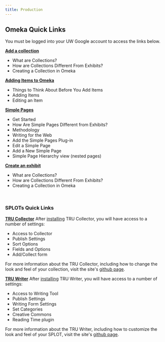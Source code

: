```yaml
---
title: Production
---
```


## Omeka Quick Links
You must be logged into your UW Google account to access the links below.

[**Add a collection**](https://docs.google.com/document/d/1qegWPloeWD01lAYo1YnUv4rOMh0H2v6QwwIM8j4SAkM/edit?usp=sharing)
- What are Collections?
- How are Collections Different From Exhibits?
- Creating a Collection in Omeka

[**Adding Items to Omeka**](https://docs.google.com/document/d/1sTMUZpkS8PHbgzPrz_BMprfheUKA6Kb0kS8E6ndeNpI/edit?usp=sharing)
- Things to Think About Before You Add Items
- Adding Items
- Editing an Item

[**Simple Pages**](https://docs.google.com/document/d/1EsgObosLNqeQ-6ofHotT7UurG5ZhJL_ZrxpaseLo8cU/edit?usp=sharing)
- Get Started
- How Are Simple Pages Different from Exhibits?
- Methodology
- Writing for the Web
- Add the Simple Pages Plug-in
- Edit a Simple Page
- Add a New Simple Page
- Simple Page Hierarchy view (nested pages)


[**Create an exhibit**](https://docs.google.com/document/d/1JX56w6bhwa-6AayBC-CN70y3e6EbUNJUkzgL9Twb44s/edit?usp=sharing)
- What are Collections?
- How are Collections Different From Exhibits?
- Creating a Collection in Omeka


<br>

### SPLOTs Quick Links

[**TRU Collector**](https://splot.ca/splots/tru-collector/)
After [installing](https://kekuanoo.github.io/course-in-a-box/modules/introduction/_posts/2000-01-05-installation.md) TRU Collector, you will have access to a number of settings:
- Access to Collector
- Publish Settings
- Sort Options
- Fields and Options
- Add/Collect form

For more information about the TRU Collector, including how to change the look and feel of your collection, visit the site's [github page](https://github.com/cogdog/tru-collector).


[**TRU Writer**](https://splot.ca/splots/tru-writer/)
After [installing](https://kekuanoo.github.io/course-in-a-box/modules/introduction/_posts/2000-01-05-installation.md) TRU Writer, you will have access to a number of settings:
- Access to Writing Tool
- Publish Settings
- Writing Form Settings
- Set Categories
- Creative Commons
- Reading Time plugin

For more information about the TRU Writer, including how to customize the look and feel of your SPLOT, visit the site's [github page](https://github.com/cogdog/truwriter).

